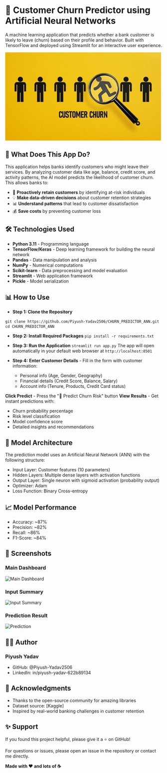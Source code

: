 # 🎯 Customer Churn Predictor using Artificial Neural Networks
A machine learning application that predicts whether a bank customer is likely to leave (churn) based on their profile and behavior. Built with TensorFlow and deployed using Streamlit for an interactive user experience.

![Customer Churn Banner](customer-churn.jpg)

## 🌟 What Does This App Do?
This application helps banks identify customers who might leave their services. By analyzing customer data like age, balance, credit score, and activity patterns, the AI model predicts the likelihood of customer churn. This allows banks to:

 - 🎯 **Proactively retain customers** by identifying at-risk individuals
 - 💡 **Make data-driven decisions** about customer retention strategies
 - 📊 **Understand patterns** that lead to customer dissatisfaction
 - 💰 **Save costs** by preventing customer loss

## 🛠️ Technologies Used

 - **Python 3.11** - Programming language
 - **TensorFlow/Keras** - Deep learning framework for building the neural network
 - **Pandas** - Data manipulation and analysis
 - **NumPy** - Numerical computations
 - **Scikit-learn** - Data preprocessing and model evaluation
 - **Streamlit** - Web application framework
 - **Pickle** - Model serialization

## 📊 How to Use
- **Step 1: Clone the Repository**
 ```
git clone https://github.com/Piyush-Yadav2506/CHURN_PREDICTOR_ANN.git
cd CHURN_PREDICTOR_ANN
```
- **Step 2: Install Required Packages**
 ```pip install -r requirements.txt```
- **Step 3: Run the Application**
 ```streamlit run app.py```
 The app will open automatically in your default web browser at ```http://localhost:8501```

- **Step 4:**
**Enter Customer Details** - Fill in the form with customer information:

  * Personal info (Age, Gender, Geography)
  * Financial details (Credit Score, Balance, Salary)
  * Account info (Tenure, Products, Credit Card status)


**Click Predict** - Press the "🚀 Predict Churn Risk" button
**View Results** - Get instant predictions with:
 - Churn probability percentage
 - Risk level classification
 - Model confidence score
 - Detailed insights and recommendations

## 🧠 Model Architecture
The prediction model uses an Artificial Neural Network (ANN) with the following structure:

 - Input Layer: Customer features (10 parameters)
 - Hidden Layers: Multiple dense layers with activation functions
 - Output Layer: Single neuron with sigmoid activation (probability output)
 - Optimizer: Adam
 - Loss Function: Binary Cross-entropy

## 📈 Model Performance

 - Accuracy: ~87% 
 - Precision: ~82%
 - Recall: ~86%
 - F1-Score: ~84%

## 🎨 Screenshots
 ### Main Dashboard
 
![Main Dashboard](main_dash.png)

### Input Summary
![Input Summary](input_summary.png)

### Prediction Result
![Prediction](prediction.png)

## 👨‍💻 Author
 ### Piyush Yadav
 - GitHub: @Piyush-Yadav2506
 - LinkedIn: in/piyush-yadav-622b89134

## 🙏 Acknowledgments

 - Thanks to the open-source community for amazing libraries
 - Dataset source: [Kaggle]
 - Inspired by real-world banking challenges in customer retention

## ✨ Support
 If you found this project helpful, please give it a ⭐ on GitHub!

 For questions or issues, please open an issue in the repository or contact me directly.

**Made with ❤️ and lots of ☕**
